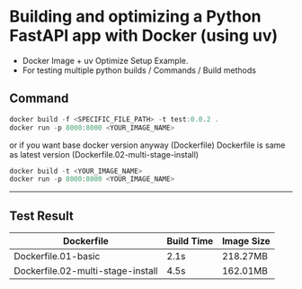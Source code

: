 # Building and optimizing a Python FastAPI app with Docker (using uv)
- Docker Image + uv Optimize Setup Example.
- For testing multiple python builds / Commands / Build methods

## Command

``` powershell
docker build -f <SPECIFIC_FILE_PATH> -t test:0.0.2 .
docker run -p 8000:8000 <YOUR_IMAGE_NAME>
```

or if you want base docker version anyway (Dockerfile)
Dockerfile is same as latest version (Dockerfile.02-multi-stage-install)

``` powershell
docker build -t <YOUR_IMAGE_NAME>
docker run -p 8000:8000 <YOUR_IMAGE_NAME>
```

---

## Test Result
| Dockerfile          | Build Time | Image Size |
|---------------------|------------|------------|
| Dockerfile.01-basic | 2.1s       | 218.27MB   |
| Dockerfile.02-multi-stage-install | 4.5s       | 162.01MB   |

